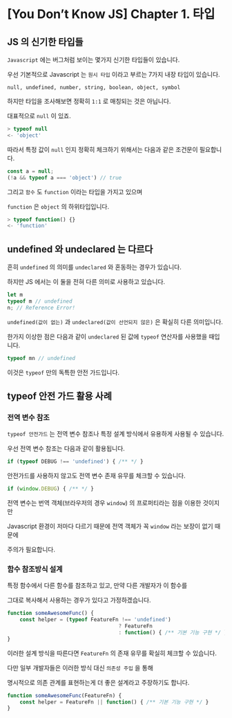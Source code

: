 # [You Don’t Know JS] Chapter 1. 타입

## JS 의 신기한 타입들

`Javascript` 에는 버그처럼 보이는 몇가지 신기한 타입들이 있습니다.

우선 기본적으로 Javascript 는 `원시 타입` 이라고 부르는 7가지 내장 타입이 있습니다.

```
null, undefined, number, string, boolean, object, symbol
```

하지만 타입을 조사해보면 정확히 `1:1` 로 매칭되는 것은 아닙니다.

대표적으로 `null` 이 있죠.

```jsx
> typeof null
<- 'object'
```

따라서 특정 값이 `null` 인지 정확히 체크하기 위해서는 다음과 같은 조건문이 필요합니다.

```jsx
const a = null;
(!a && typeof a === 'object') // true
```

그리고 `함수` 도 `function` 이라는 타입을 가지고 있으며

`function` 은 `object` 의 하위타입입니다.

```jsx
> typeof function() {}
<- 'function'
```

## undefined 와 undeclared 는 다르다

흔히 `undefined` 의 의미를 `undeclared` 와 혼동하는 경우가 있습니다.

하지만 JS 에서는 이 둘을 전혀 다른 의미로 사용하고 있습니다.

```jsx
let m
typeof m // undefined
n; // Reference Error!
```

`undefined(값이 없는)` 과 `undeclared(값이 선언되지 않은)` 은 확실히 다른 의미입니다.

한가지 이상한 점은 다음과 같이 `undeclared` 된 값에 `typeof` 연산자를 사용했을 때입니다.

```jsx
typeof mn // undefined
```

이것은 `typeof` 만의 독특한 안전 가드입니다.

## typeof 안전 가드 활용 사례

### 전역 변수 참조

`typeof 안전가드` 는 전역 변수 참조나 특정 설계 방식에서 유용하게 사용될 수 있습니다.

우선 전역 변수 참조는 다음과 같이 활용됩니다.

```jsx
if (typeof DEBUG !== 'undefined') { /** */ }
```

안전가드를 사용하지 않고도 전역 변수 존재 유무를 체크할 수 있습니다.

```jsx
if (window.DEBUG) { /** */ }
```

전역 변수는 번역 객체(브라우저의 경우 `window`) 의 프로퍼티라는 점을 이용한 것이지만

Javascript 환경이 저마다 다르기 때문에 전역 객체가 꼭 `window` 라는 보장이 없기 때문에

주의가 필요합니다.

### 함수 참조방식 설계

특정 함수에서 다른 함수를 참조하고 있고, 만약 다른 개발자가 이 함수를

그대로 복사해서 사용하는 경우가 있다고 가정하겠습니다.

```jsx
function someAwesomeFunc() {
	const helper = (typeof FeatureFn !== 'undefined')
									? FeatureFn
									: function() { /** 기본 기능 구현 */ } 
}
```

이러한 설계 방식을 따른다면 `FeatureFn` 의 존재 유무를 확실히 체크할 수 있습니다.

다만 일부 개발자들은 이러한 방식 대신 `의존성 주입` 을 통해 

명시적으로 의존 관계를 표현하는게 더 좋은 설계라고 주장하기도 합니다.

```jsx
function someAwesomeFunc(FeatureFn) {
	const helper = FeatureFn || function() { /** 기본 기능 구현 */ } 
}
```